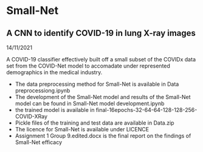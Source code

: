 # Small-Net
## A CNN to identify COVID-19 in lung X-ray images

14/11/2021

A COVID-19 classifier effectively built off a small subset of the COVIDx data set from the COVID-Net model to accomadate under represented demographics in the medical industry.

- The data preprocessing method for Small-Net is available in Data preprocessiong.ipynb
- The development of the Small-Net model and results of the Small-Net model can be found in Small-Net model development.ipynb
- the trained model is available in final-16epochs-32-64-64-128-128-256-COVID-XRay
- Pickle files of the training and test data are available in Data.zip 
- The licence for Small-Net is available under LICENCE 
- Assignment 1 Group 9.edited.docx is the final report on the findings of Small-Net efficacy
